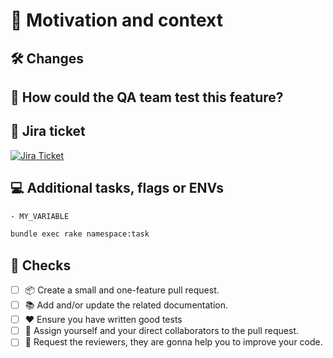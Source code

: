 # 🎯 Motivation and context
<!--- Why is this change required? -->
<!--- What problem does it solve? -->
<!--- If it fixes an open issue, please link to the issue here -->

## 🛠️ Changes
<!--- with a good, clear, and verbose description of your proposed changes. If possible, include supporting resources such as images or links. [**Remember to follow the Pull Request guides**](https://github.com/tech/it-guidelines#pull-requests) -->

## 🧪 How could the QA team test this feature?
<!--- Please describe in detail how you tested your changes. -->
<!--- Include details of your testing environment, and the tests you ran to see how your change affects other areas of the code, etc. -->

## 🎫 Jira ticket
<!--- Link to the Jira ticket related to this PR -->
[![Jira Ticket](https://img.shields.io/badge/Jira-Ticket%20%23SEG--001-blue?style=flat-square&logo=jira)](https://atlassian.net/browse/SEG-001)

## 💻 Additional tasks, flags or ENVs
<!--- Are there any additional tasks required, such as setting up environment variables or running specific tasks or feature flag? -->

~~~bash
- MY_VARIABLE
~~~

~~~bash
bundle exec rake namespace:task
~~~

## 🚦 Checks

- [ ] 📦 Create a small and one-feature pull request.
- [ ] 📚 Add and/or update the related documentation.
- [ ] :heart: Ensure you have written good tests
- [ ] 👥 Assign yourself and your direct collaborators to the pull request.
- [ ] 👀 Request the reviewers, they are gonna help you to improve your code.
